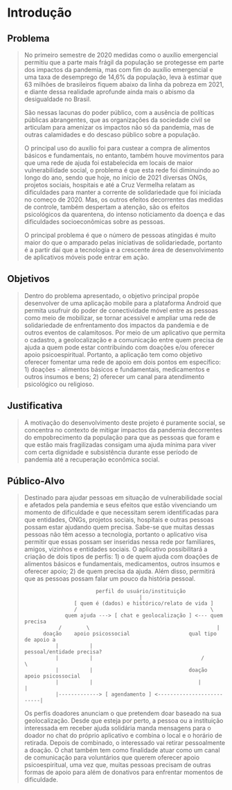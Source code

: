 # Introdução

## Problema
> No primeiro semestre de 2020 medidas como o auxílio emergencial permitiu que a parte mais 
> frágil da população se protegesse em parte dos impactos da pandemia, mas com fim do auxílio 
> emergencial e uma taxa de desemprego de 14,6% da população, leva à estimar que 63 milhões de 
> brasileiros fiquem abaixo da linha da pobreza em 2021, e diante dessa realidade aprofunde 
> ainda mais o abismo da desigualdade no Brasil.
> 
> São nessas lacunas do poder público, com a ausência de políticas públicas abrangentes, que 
> as organizações da sociedade civil se articulam para amenizar os impactos não só da pandemia, 
> mas de outras calamidades e do descaso público sobre a população.
> 
> O principal uso do auxílio foi para custear a compra de alimentos básicos e fundamentais, 
> no entanto, também houve movimentos para que uma rede de ajuda foi estabelecida em locais de 
> maior vulnerabilidade social, o problema é que esta rede foi diminuindo ao longo do ano, sendo 
> que hoje, no início de 2021 diversas ONGs, projetos sociais, hospitais e até a Cruz Vermelha 
> relatam as dificuldades para manter a corrente de solidariedade que foi iniciada no começo de 2020. 
> Mas, os outros efeitos decorrentes das medidas de controle, também despertam a atenção, 
> são os efeitos psicológicos da quarentena, do intenso noticiamento da doença e das dificuldades 
> socioeconômicas sobre as pessoas.
> 
> O principal problema é que o número de pessoas atingidas é muito maior do que o amparado pelas 
> iniciativas de solidariedade, portanto é a partir daí que a tecnologia e a crescente área de 
> desenvolvimento de aplicativos móveis pode entrar em ação.

## Objetivos

> Dentro do problema apresentado, o objetivo principal propõe desenvolver de uma aplicação 
> mobile para a plataforma Android que permita usufruir do poder de conectividade móvel entre 
> as pessoas como meio de mobilizar, se tornar acessível e ampliar uma rede de solidariedade de 
> enfrentamento dos impactos da pandemia e de outros eventos de calamitosos. Por meio de um 
> aplicativo que permita o cadastro, a geolocalização e a comunicação entre quem precisa de 
> ajuda a quem pode estar contribuindo com doações e/ou oferecer apoio psicoespiritual.
> Portanto, a aplicação tem como objetivo oferecer fomentar uma rede de apoio em dois pontos 
> em específico: 1) doações - alimentos básicos e fundamentais, medicamentos e outros insumos 
> e bens; 2) oferecer um canal para atendimento psicológico ou religioso.

## Justificativa

> A motivação do desenvolvimento deste projeto é puramente social, se concentra no contexto de 
> mitigar impactos da pandemia decorrentes do empobrecimento da população para que as pessoas que 
> foram e que estão mais fragilizadas consigam uma ajuda mínima para viver com certa dignidade e 
> subsistência durante esse período de pandemia até a recuperação econômica social.

## Público-Alvo

> Destinado para ajudar pessoas em situação de vulnerabilidade social e afetados pela pandemia e 
> seus efeitos que estão vivenciando um momento de dificuldade e que necessitam serem identificadas 
> para que entidades, ONGs, projetos sociais, hospitais e outras pessoas possam estar ajudando quem 
> precisa. Sabe-se que muitas dessas pessoas não têm acesso a tecnologia, portanto o aplicativo 
> visa permitir que essas possam ser inseridas nessa rede por familiares, amigos, vizinhos e 
> entidades sociais.
> O aplicativo possibilitará a criação de dois tipos de perfis: 1) o de quem ajuda com doações de 
> alimentos básicos e fundamentais, medicamentos, outros insumos e oferecer apoio; 2) de quem precisa 
> da ajuda. Além disso, permitirá que as pessoas possam falar um pouco da história pessoal.
> 
>                            perfil do usuário/instituição
>                                          |
>                     [ quem é (dados) e histórico/relato de vida ] 
>                     /                                           \
>	               quem ajuda ---> [ chat e geolocalização ] <--- quem precisa
>                /        \                                         |	          
>           doação    apoio psicossocial                   qual tipo de apoio a 
>               |          |                             pessoal/entidade precisa?
>               |          |                                   /          \  	
>               |          |                               doação   apoio psicossocial
>               |          |                                  |            |
>               |-------------> [ agendamento ] <--------------------------| 
>
> Os perfis doadores anunciam o que pretendem doar baseado na sua geolocalização. Desde que esteja 
> por perto, a pessoa ou a instituição interessada em receber ajuda solidária manda mensagens para 
> o doador no chat do próprio aplicativo e combina o local e o horário de retirada. Depois de combinado, 
> o interessado vai retirar pessoalmente a doação. O chat também tem como finalidade atuar como um canal 
> de comunicação para voluntários que querem oferecer apoio psicoespiritual, uma vez que, muitas pessoas 
> precisam de outras formas de apoio para além de donativos para enfrentar momentos de dificuldade.
